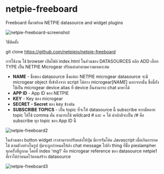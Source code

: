 netpie-freeboard
==========

Freeboard ที่มาพร้อม NETPIE datasource and widget plugins

![netpie-freeboard-screenshot](https://cloud.githubusercontent.com/assets/7685964/19427706/de8aab54-946f-11e6-81ae-bbe8b78910e5.jpg)


วิธีติดตั้ง

git clone https://github.com/netpieio/netpie-freeboard

การใช้งาน ใช้ browser เปิดไฟล์ index.html  ในส่วนของ DATASOURCES คลิก ADD เลือก TYPE เป็น NETPIE Microgear ปรับแต่งค่าตามความเหมาะสม

- **NAME** - ชื่อของ datasource ซึ่งแต่ละ NETPIE microgear datasource จะมี microgear object ที่เข้าถึงจาก script ได้ทาง microgear[*NAME*]  นอกจากนั้น ชื่อนี้ยังใช้เป็น microgear device alias ที่ device อื่นสามารถ chat มาหาได้ 
- **APP ID** - App ID ของ NETPIE
- **KEY** - Key ของ microgear
- **SECRET - Secret** ของ key ข้างต้น
- **SUBSCRIBE TOPICS** - เป็น topic ที่จะให้ datasource นี้ subscribe หากมีหลาย topic ให้ใช้ comma คั่น สามารถใช้ wildcard # และ + ได้ ค่าปกติจะเป็น /# คือ subscribe ทุก topic ของ App ID นี้

![netpie-freeboard2](https://cloud.githubusercontent.com/assets/7685964/15654634/fbe3c096-26bf-11e6-8ab5-4656839b53ad.jpg)

ในส่วนของ button widget เราสามารถปรับแต่งให้ปุ่ม มีการรันโค้ด Javascript เมื่อเกิดการกดได้ ตามตัวอย่างในรูป ปุ่มจะถูกกำหนดให้ส่ง chat message ไปยัง thing ที่ชื่อ pieslampher ทุกครั้งที่ถูกกด 
โดยที่ index 'mg1' คือ microgear reference ของ datasource netpie1 ที่เราได้กำหนดไว้ตอนสร้าง datasource

![netpie-freeboard3](https://cloud.githubusercontent.com/assets/7685964/15655823/ec23a1f2-26ca-11e6-9968-ee500136b7bc.jpg)
